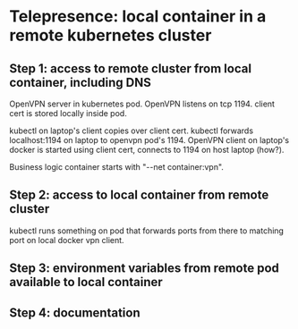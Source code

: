 # Telepresence: local container in a remote kubernetes cluster

## Step 1: access to remote cluster from local container, including DNS

OpenVPN server in kubernetes pod.
OpenVPN listens on tcp 1194.
client cert is stored locally inside pod.

kubectl on laptop's client copies over client cert.
kubectl forwards localhost:1194 on laptop to openvpn pod's 1194.
OpenVPN client on laptop's docker is started using client cert, connects to 1194 on host laptop (how?).

Business logic container starts with "--net container:vpn".

## Step 2: access to local container from remote cluster

kubectl runs something on pod that forwards ports from there to matching port on local docker vpn client.


## Step 3: environment variables from remote pod available to local container

## Step 4: documentation

